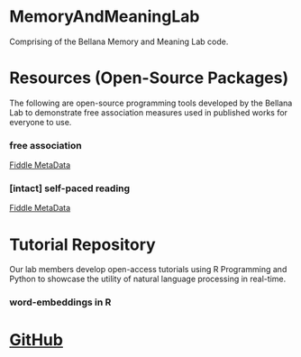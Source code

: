 # MemoryAndMeaningLab
Comprising of the Bellana Memory and Meaning Lab code. 


# Resources (Open-Source Packages)
The following are open-source programming tools developed by the Bellana Lab to demonstrate free association measures used in published works for everyone to use.

### free association
[Fiddle MetaData](https://jsfiddle.net/MemoryandMeaningLab/rszx1btp/13/)

### [intact] self-paced reading
[Fiddle MetaData](https://jsfiddle.net/MemoryandMeaningLab/1yd04ah3/9/)

# Tutorial Repository
Our lab members develop open-access tutorials using R Programming and Python to showcase the utility of natural language processing in real-time. 

### word-embeddings in R
[GitHub](https://osf.io/dmez7/) 
=======